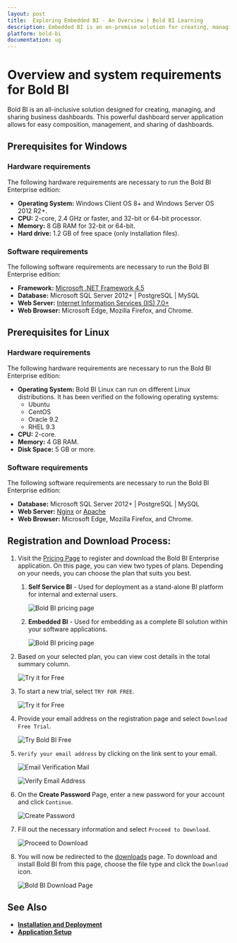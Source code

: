 ```yaml
---
layout: post
title:  Exploring Embedded BI - An Overview | Bold BI Learning
description: Embedded BI is an on-premise solution for creating, managing and sharing interactive business dashboards.
platform: bold-bi
documentation: ug
---
```


# Overview and system requirements for Bold BI

Bold BI is an all-inclusive solution designed for creating, managing, and sharing business dashboards. This powerful dashboard server application allows for easy composition, management, and sharing of dashboards.

## Prerequisites for Windows

### Hardware requirements
The following hardware requirements are necessary to run the Bold BI Enterprise edition:
* **Operating System:**  Windows Client OS 8+ and Windows Server OS 2012 R2+.
* **CPU:** 2-core, 2.4 GHz or faster, and 32-bit or 64-bit processor.
* **Memory:** 8 GB RAM for 32-bit or 64-bit.
* **Hard drive:** 1.2 GB of free space (only installation files).

### Software requirements
The following software requirements are necessary to run the Bold BI Enterprise edition:
* **Framework:** [Microsoft .NET Framework 4.5](https://www.microsoft.com/en-in/download/details.aspx?id=30653)
* **Database:** Microsoft SQL Server 2012+ \| PostgreSQL \| MySQL
* **Web Server:** [Internet Information Services (IIS) 7.0+](https://en.wikipedia.org/wiki/Internet_Information_Services)
* **Web Browser:** Microsoft Edge, Mozilla Firefox, and Chrome.

## Prerequisites for Linux

### Hardware requirements
The following hardware requirements are necessary to run the Bold BI Enterprise edition:
* **Operating System:**  Bold BI Linux can run on different Linux distributions. It has been verified on the following operating systems:
    * Ubuntu 
    * CentOS
    * Oracle 9.2 
    * RHEL 9.3
* **CPU:** 2-core.
* **Memory:** 4 GB RAM.
* **Disk Space:** 5 GB or more.

### Software requirements
The following software requirements are necessary to run the Bold BI Enterprise edition:
* **Database:** Microsoft SQL Server 2012+ | PostgreSQL | MySQL
* **Web Server:** [Nginx](https://docs.microsoft.com/en-us/aspnet/core/host-and-deploy/linux-nginx?view=aspnetcore-3.1#install-nginx)  or [Apache](https://docs.microsoft.com/en-us/aspnet/core/host-and-deploy/linux-apache?view=aspnetcore-3.1)
* **Web Browser:** Microsoft Edge, Mozilla Firefox, and Chrome.

## Registration and Download Process:

1. Visit the [Pricing Page](https://www.boldbi.com/pricing) to register and download the Bold BI Enterprise application. On this page, you can view two types of plans. Depending on your needs, you can choose the plan that suits you best.

    1.  **Self Service BI** - Used for deployment as a stand-alone BI platform for internal and external users.

        ![Bold BI pricing page](/static/assets/installation-and-deployment/embedded-edition-overview-images/bold-bi-pricing-page.png)

    2. **Embedded BI** - Used for embedding as a complete BI solution within your software applications.

        ![Bold BI pricing page](/static/assets/installation-and-deployment/embedded-edition-overview-images/bold-bi-pricing-page-embedded.png)

2. Based on your selected plan, you can view cost details in the total summary column.

    ![Try it for Free](/static/assets/installation-and-deployment/embedded-edition-overview-images/total-summary-details.png)
 
2. To start a new trial, select `TRY FOR FREE`.

    ![Try it for Free](/static/assets/installation-and-deployment/embedded-edition-overview-images/try-for-free.png)

3. Provide your email address on the registration page and select `Download Free Trial`.

    ![Try Bold BI Free](/static/assets/installation-and-deployment/embedded-edition-overview-images/try-bold-bi-free-page.png)

4. `Verify your email address` by clicking on the link sent to your email.

     ![Email Verification Mail](/static/assets/installation-and-deployment/embedded-edition-overview-images/email-verification-mail-page.png)

     ![Verify Email Address](/static/assets/installation-and-deployment/embedded-edition-overview-images/verify-email-address-page.png)
    
5. On the **Create Password** Page, enter a new password for your account and click `Continue`.

     ![Create Password](/static/assets/installation-and-deployment/embedded-edition-overview-images/create-password.png)

6. Fill out the necessary information and select `Proceed to Download`.

     ![Proceed to Download](/static/assets/installation-and-deployment/embedded-edition-overview-images/proceed-to-download-page.png)
 
7. You will now be redirected to the [downloads](https://www.boldbi.com/account/downloads) page. To download and install Bold BI from this page, choose the file type and click the `Download` icon.

    ![Bold BI Download Page](/static/assets/installation-and-deployment/embedded-edition-overview-images/bold-bi-download-page.png)

## See Also

* [**Installation and Deployment**](/deploying-bold-bi/deploying-on-windows/installation-and-deployment/)
* [**Application Setup**](/application-startup/)